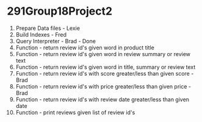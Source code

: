 # 291Group18Project2

1. Prepare Data files - Lexie
2. Build Indexes - Fred
3. Query Interpreter - Brad - Done
4. Function - return review id's given word in product title
5. Function - return review id's given word in review summary or review text
6. Function - return review id's given word in title, summary or review text
7. Function - return review id's with score greater/less than given score - Brad
8. Function - return review id's with price greater/less than given price - Brad
9. Function - return review id's with review date greater/less than given date
10. Function - print reviews given list of review id's





